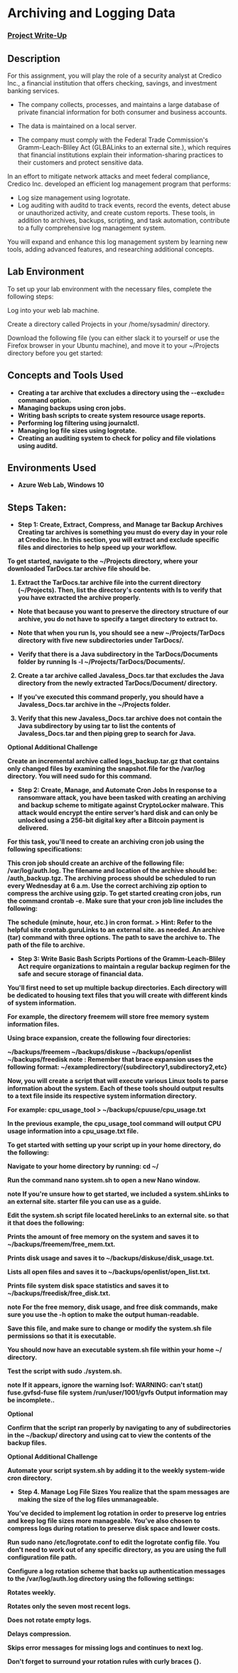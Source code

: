 <h1>Archiving and Logging Data</h1>

 ### [Project Write-Up](https://docs.google.com/document/d/1EZOFI7n-DelVM1N0BmRyyUmyPXCYyjgyBMiFluTRXQA/edit#heading=h.7laeqwr9d0yj)

<h2>Description</h2>
For this assignment, you will play the role of a security analyst at Credico Inc., a financial institution that offers checking, savings, and investment banking services.

- The company collects, processes, and maintains a large database of private financial information for both consumer and business accounts.

- The data is maintained on a local server.

- The company must comply with the Federal Trade Commission's Gramm-Leach-Bliley Act (GLBALinks to an external site.), which requires that financial institutions explain their information-sharing practices to their customers and protect sensitive data.

In an effort to mitigate network attacks and meet federal compliance, Credico Inc. developed an efficient log management program that performs:

- Log size management using logrotate.
- Log auditing with auditd to track events, record the events, detect abuse or unauthorized activity, and create custom reports.
These tools, in addition to archives, backups, scripting, and task automation, contribute to a fully comprehensive log management system.

You will expand and enhance this log management system by learning new tools, adding advanced features, and researching additional concepts.

<h2>Lab Environment</h2>
To set up your lab environment with the necessary files, complete the following steps:

Log into your web lab machine.

Create a directory called Projects in your /home/sysadmin/ directory.

Download the following file (you can either slack it to yourself or use the Firefox browser in your Ubuntu machine), and move it to your ~/Projects directory before you get started:
<br />


<h2>Concepts and Tools Used</h2>

- <b>Creating a tar archive that excludes a directory using the --exclude= command option.</b>
- <b>Managing backups using cron jobs.</b>
- <b>Writing bash scripts to create system resource usage reports.</b>
- <b>Performing log filtering using journalctl.</b>
- <b>Managing log file sizes using logrotate.</b>
- <b>Creating an auditing system to check for policy and file violations using auditd.</b> 

<h2>Environments Used </h2>

- <b>Azure Web Lab, Windows 10</b>

<h2>Steps Taken:</h2>

- <b>Step 1: Create, Extract, Compress, and Manage tar Backup Archives
Creating tar archives is something you must do every day in your role at Credico Inc. In this section, you will extract and exclude specific files and directories to help speed up your workflow.

To get started, navigate to the ~/Projects directory, where your downloaded TarDocs.tar archive file should be.

1. Extract the TarDocs.tar archive file into the current directory (~/Projects). Then, list the directory's contents with ls to verify that you have extracted the archive properly.

- Note that because you want to preserve the directory structure of our archive, you do not have to specify a target directory to extract to.

- Note that when you run ls, you should see a new ~/Projects/TarDocs directory with five new subdirectories under TarDocs/.

 - Verify that there is a Java subdirectory in the TarDocs/Documents folder by running ls -l ~/Projects/TarDocs/Documents/.

2. Create a tar archive called Javaless_Docs.tar that excludes the Java directory from the newly extracted TarDocs/Document/ directory.

- If you've executed this command properly, you should have a Javaless_Docs.tar archive in the ~/Projects folder.

3. Verify that this new Javaless_Docs.tar archive does not contain the Java subdirectory by using tar to list the contents of Javaless_Docs.tar and then piping grep to search for Java.

Optional Additional Challenge

Create an incremental archive called logs_backup.tar.gz that contains only changed files by examining the snapshot.file for the /var/log directory. You will need sudo for this command.

- <b>Step 2: Create, Manage, and Automate Cron Jobs
In response to a ransomware attack, you have been tasked with creating an archiving and backup scheme to mitigate against CryptoLocker malware. This attack would encrypt the entire server’s hard disk and can only be unlocked using a 256-bit digital key after a Bitcoin payment is delivered.

For this task, you'll need to create an archiving cron job using the following specifications:

This cron job should create an archive of the following file: /var/log/auth.log.
The filename and location of the archive should be: /auth_backup.tgz.
The archiving process should be scheduled to run every Wednesday at 6 a.m.
Use the correct archiving zip option to compress the archive using gzip.
To get started creating cron jobs, run the command crontab -e. Make sure that your cron job line includes the following:

The schedule (minute, hour, etc.) in cron format. > Hint: Refer to the helpful site crontab.guruLinks to an external site. as needed.
An archive (tar) command with three options.
The path to save the archive to.
The path of the file to archive.

- <b>Step 3: Write Basic Bash Scripts
Portions of the Gramm-Leach-Bliley Act require organizations to maintain a regular backup regimen for the safe and secure storage of financial data.

You'll first need to set up multiple backup directories. Each directory will be dedicated to housing text files that you will create with different kinds of system information.

For example, the directory freemem will store free memory system information files.

Using brace expansion, create the following four directories:

~/backups/freemem
~/backups/diskuse
~/backups/openlist
~/backups/freedisk
note
: Remember that brace expansion uses the following format: ~/exampledirectory/{subdirectory1,subdirectory2,etc}

Now, you will create a script that will execute various Linux tools to parse information about the system. Each of these tools should output results to a text file inside its respective system information directory.

For example: cpu_usage_tool > ~/backups/cpuuse/cpu_usage.txt

In the previous example, the cpu_usage_tool command will output CPU usage information into a cpu_usage.txt file.

To get started with setting up your script up in your home directory, do the following:

Navigate to your home directory by running: cd ~/

Run the command nano system.sh to open a new Nano window.

note
If you're unsure how to get started, we included a system.shLinks to an external site. starter file you can use as a guide.

Edit the system.sh script file located hereLinks to an external site. so that it that does the following:

Prints the amount of free memory on the system and saves it to ~/backups/freemem/free_mem.txt.

Prints disk usage and saves it to ~/backups/diskuse/disk_usage.txt.

Lists all open files and saves it to ~/backups/openlist/open_list.txt.

Prints file system disk space statistics and saves it to ~/backups/freedisk/free_disk.txt.

note
For the free memory, disk usage, and free disk commands, make sure you use the -h option to make the output human-readable.

Save this file, and make sure to change or modify the system.sh file permissions so that it is executable.

You should now have an executable system.sh file within your home ~/ directory.

Test the script with sudo ./system.sh.

note
If it appears, ignore the warning lsof: WARNING: can't stat() fuse.gvfsd-fuse file system /run/user/1001/gvfs Output information may be incomplete..

Optional

Confirm that the script ran properly by navigating to any of subdirectories in the ~/backup/ directory and using cat <filename> to view the contents of the backup files.

Optional Additional Challenge

Automate your script system.sh by adding it to the weekly system-wide cron directory.

- <b>Step 4. Manage Log File Sizes
You realize that the spam messages are making the size of the log files unmanageable.

You’ve decided to implement log rotation in order to preserve log entries and keep log file sizes more manageable. You’ve also chosen to compress logs during rotation to preserve disk space and lower costs.

Run sudo nano /etc/logrotate.conf to edit the logrotate config file. You don't need to work out of any specific directory, as you are using the full configuration file path.

Configure a log rotation scheme that backs up authentication messages to the /var/log/auth.log directory using the following settings:

Rotates weekly.

Rotates only the seven most recent logs.

Does not rotate empty logs.

Delays compression.

Skips error messages for missing logs and continues to next log.

Don't forget to surround your rotation rules with curly braces {}.</b>
